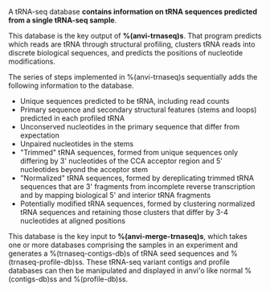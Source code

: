 A tRNA-seq database **contains information on tRNA sequences predicted from a single tRNA-seq sample**.

This database is the key output of **%(anvi-trnaseq)s**. That program predicts which reads are tRNA through structural profiling, clusters tRNA reads into discrete biological sequences, and predicts the positions of nucleotide modifications.

The series of steps implemented in %(anvi-trnaseq)s sequentially adds the following information to the database.

* Unique sequences predicted to be tRNA, including read counts
* Primary sequence and secondary structural features (stems and loops) predicted in each profiled tRNA
* Unconserved nucleotides in the primary sequence that differ from expectation
* Unpaired nucleotides in the stems
* "Trimmed" tRNA sequences, formed from unique sequences only differing by 3' nucleotides of the CCA acceptor region and 5' nucleotides beyond the acceptor stem
* "Normalized" tRNA sequences, formed by dereplicating trimmed tRNA sequences that are 3' fragments from incomplete reverse transcription and by mapping biological 5' and interior tRNA fragments
* Potentially modified tRNA sequences, formed by clustering normalized tRNA sequences and retaining those clusters that differ by 3-4 nucleotides at aligned positions

This database is the key input to **%(anvi-merge-trnaseq)s**, which takes one or more databases comprising the samples in an experiment and generates a %(trnaseq-contigs-db)s of tRNA seed sequences and %(trnaseq-profile-db)ss. These tRNA-seq variant contigs and profile databases can then be manipulated and displayed in anvi'o like normal %(contigs-db)ss and %(profile-db)ss.
